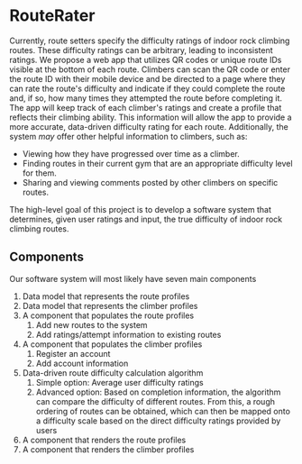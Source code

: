 # RouteRater

Currently, route setters specify the difficulty ratings of indoor rock climbing routes. These difficulty ratings can be arbitrary, leading to inconsistent ratings. We propose a web app that utilizes QR codes or unique route IDs visible at the bottom of each route. Climbers can scan the QR code or enter the route ID with their mobile device and be directed to a page where they can rate the route's difficulty and indicate if they could complete the route and, if so, how many times they attempted the route before completing it. The app will keep track of each climber's ratings and create a profile that reflects their climbing ability. This information will allow the app to provide a more accurate, data-driven difficulty rating for each route. Additionally, the system *may* offer other helpful information to climbers, such as:
* Viewing how they have progressed over time as a climber.
* Finding routes in their current gym that are an appropriate difficulty level for them.
* Sharing and viewing comments posted by other climbers on specific routes.

The high-level goal of this project is to develop a software system that determines, given user ratings and input, the true difficulty of indoor rock climbing routes.

## Components
Our software system will most likely have seven main components

1. Data model that represents the route profiles
2. Data model that represents the climber profiles
3. A component that populates the route profiles
    1. Add new routes to the system
    2. Add ratings/attempt information to existing routes
4. A component that populates the climber profiles
    1. Register an account
    2. Add account information
5. Data-driven route difficulty calculation algorithm
    1. Simple option: Average user difficulty ratings
    2. Advanced option: Based on completion information, the algorithm can compare the difficulty of different routes. From this, a rough ordering of routes can be obtained, which can then be mapped onto a difficulty scale based on the direct difficulty ratings provided by users
6. A component that renders the route profiles
7. A component that renders the climber profiles